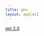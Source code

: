 ```yaml
---
title: gnu
layout: appleII
---
```

[gpl 2.0](http://www.gnu.org/licenses/old-licenses/gpl-2.0.en.html)

